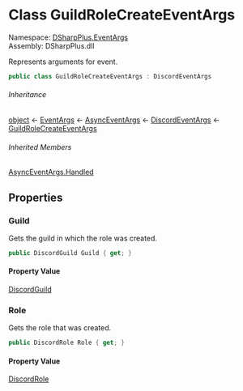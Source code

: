 # Class GuildRoleCreateEventArgs

Namespace: [DSharpPlus.EventArgs](DSharpPlus.EventArgs.md)  
Assembly: DSharpPlus.dll

Represents arguments for <xref href="DSharpPlus.DiscordClient.GuildRoleCreated" data-throw-if-not-resolved="false"></xref> event.

```csharp
public class GuildRoleCreateEventArgs : DiscordEventArgs
```

###### Inheritance

[object](https://learn.microsoft.com/dotnet/api/system.object) ← 
[EventArgs](https://learn.microsoft.com/dotnet/api/system.eventargs) ← 
[AsyncEventArgs](DSharpPlus.AsyncEvents.AsyncEventArgs.md) ← 
[DiscordEventArgs](DSharpPlus.EventArgs.DiscordEventArgs.md) ← 
[GuildRoleCreateEventArgs](DSharpPlus.EventArgs.GuildRoleCreateEventArgs.md)

###### Inherited Members

[AsyncEventArgs.Handled](DSharpPlus.AsyncEvents.AsyncEventArgs.md\#DSharpPlus\_AsyncEvents\_AsyncEventArgs\_Handled)

## Properties

### <a id="DSharpPlus_EventArgs_GuildRoleCreateEventArgs_Guild"></a>Guild

Gets the guild in which the role was created.

```csharp
public DiscordGuild Guild { get; }
```

#### Property Value

[DiscordGuild](DSharpPlus.Entities.DiscordGuild.md)

### <a id="DSharpPlus_EventArgs_GuildRoleCreateEventArgs_Role"></a>Role

Gets the role that was created.

```csharp
public DiscordRole Role { get; }
```

#### Property Value

[DiscordRole](DSharpPlus.Entities.DiscordRole.md)

